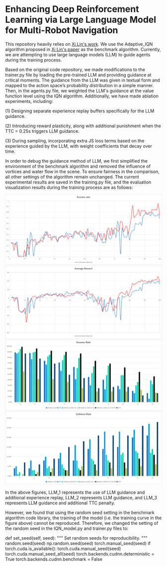 # Enhancing Deep Reinforcement Learning via Large Language Model for Multi-Robot Navigation 

This repository heavily relies on [Xi Lin's work](https://github.com/RobustFieldAutonomyLab/Multi_Robot_Distributional_RL_Navigation). We use the Adaptive_IQN algorithm proposed in [Xi Lin's paper](https://arxiv.org/abs/2402.11799) as the benchmark algorithm. Currently, we are attempting to use large language models (LLM) to guide agents during the training process.

Based on the original code repository, we made modifications to the trainer.py file by loading the pre-trained LLM and providing guidance at critical moments. The guidance from the LLM was given in textual form and mapped to the action space’s probability distribution in a simple manner. Then, in the agents.py file, we weighted the LLM's guidance at the value function level using the IQN algorithm. Additionally, we have made ablation experiments, including:

(1) Designing separate experience replay buffers specifically for the LLM guidance.

(2) Introducing reward plasticity, along with additional punishment when the TTC = 0.25s triggers LLM guidance.

(3) During sampling, incorporating extra JS loss terms based on the experience guided by the LLM, with weight coefficients that decay over time.

In order to debug the guidance method of LLM, we first simplified the environment of the benchmark algorithm and removed the influence of vortices and water flow in the scene. To ensure fairness in the comparison, all other settings of the algorithm remain unchanged. The current experimental results are saved in the training.py file, and the evaluation visualization results during the training process are as follows:

![success_rate_evaluate](image/success_rate_evaluate.png)
![average_reward_evaluate](image/average_reward_evaluate.png)
![success_rate_test](image/success_rate_test.png)
![collision_rate_test](image/collision_rate_test.png)

In the above figures, LLM_1 represents the use of LLM guidance and additional experience replay, LLM_2 represents LLM guidance, and LLM_3 represents LLM guidance and additional TTC penalty. 

However, we found that using the random seed setting in the benchmark algorithm code library, the training of the model (i.e. the training curve in the figure above) cannot be reproduced. Therefore, we changed the setting of the random seed in the IQN_model.py and trainer.py files to:

def set_seed(self, seed):
    """
    Set random seeds for reproducibility.
    """
    random.seed(seed)
    np.random.seed(seed)
    torch.manual_seed(seed)
    if torch.cuda.is_available():
        torch.cuda.manual_seed(seed)
        torch.cuda.manual_seed_all(seed)
        torch.backends.cudnn.deterministic = True
        torch.backends.cudnn.benchmark = False
